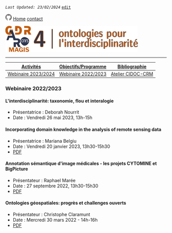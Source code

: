
_`Last Updated: 23/02/2024`_ [`edit`](https://github.com/Madouck/markdown-pages/blob/main/pages/activites.md)

[![GitHub Logo](assets/user/github.png)](https://github.com/Madouck/markdown-pages)
[Home](.)
[contact](?page=contact)

![entête](img/2021-02_Icoentete-GDR_MAGIS_AR4.png)

---
| [Activités](?page=activites) | [Objectifs/Programme](?page=objectifs-et-programme) | [Bibliographie](?page=bibliographie) |
|---|---|---|
| [Webinaire 2023/2024](?page=activites_1) | [Webinaire 2022/2023](?page=activites_2)| [Atelier CIDOC-CRM](?page=activites_3)|

### Webinaire 2022/2023

#### L'interdisciplinarité: taxonomie, flou et interalogie

- Présentatrice : Deborah Nourrit
- Date : Vendredi 26 mai 2023, 13h-15h

#### Incorporating domain knowledge in the analysis of remote sensing data

- Présentatrice : Mariana Belgiu
- Date : Vendredi 20 janvier 2023, 13h30-15h30
- [PDF](https://github.com/MAGISAR4/ontologies_4_interdisciplinarity/blob/main/webinaires/GeoSpatialOntologiesCC.pdf)

#### Annotation sémantique d'image médicales - les projets CYTOMINE et BigPicture

- Présentateur : Raphael Marée
- Date : 27 septembre 2022, 13h30-15h30
- [PDF](https://github.com/MAGISAR4/project/blob/main/webinaires/Cytomine_GIS_Sept2022.pdf)

#### Ontologies géospatiales: progrès et challenges ouverts 

- Présentateur : Christophe Claramunt
- Date : Mercredi 30 mars 2022 - 14h-16h
- [PDF](https://github.com/MAGISAR4/project/blob/main/webinaires/GeoSpatialOntologiesCC.pdf)

